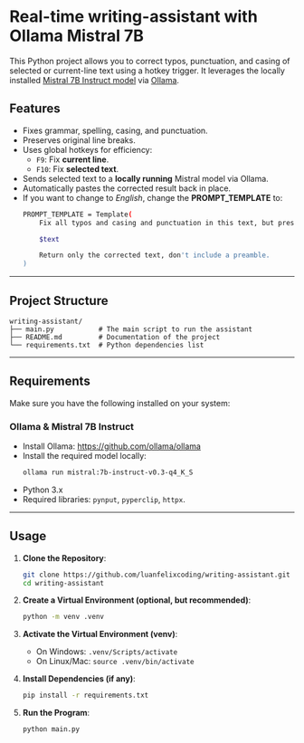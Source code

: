 # Real-time writing-assistant with Ollama Mistral 7B

This Python project allows you to correct typos, punctuation, and casing of selected or current-line text using a hotkey trigger. It leverages the locally installed [Mistral 7B Instruct model](https://ollama.com/library/mistral:7b-instruct-v0.3-q4_K_S) via [Ollama](https://github.com/ollama/ollama).

## Features

- Fixes grammar, spelling, casing, and punctuation.
- Preserves original line breaks.
- Uses global hotkeys for efficiency:
  - `F9`: Fix **current line**.
  - `F10`: Fix **selected text**.
- Sends selected text to a **locally running** Mistral model via Ollama.
- Automatically pastes the corrected result back in place.
- If you want to change to *English*, change the **PROMPT_TEMPLATE** to:
    ```bash
    PROMPT_TEMPLATE = Template(
        Fix all typos and casing and punctuation in this text, but preserve all new line characters:
    
        $text
    
        Return only the corrected text, don't include a preamble.
    )
---

## Project Structure
```
writing-assistant/
├── main.py           # The main script to run the assistant
├── README.md         # Documentation of the project
└── requirements.txt  # Python dependencies list

```

---

## Requirements

Make sure you have the following installed on your system:

### Ollama & Mistral 7B Instruct
  - Install Ollama: https://github.com/ollama/ollama
  - Install the required model locally:
    ```bash
    ollama run mistral:7b-instruct-v0.3-q4_K_S
- Python 3.x
- Required libraries: `pynput`, `pyperclip`, `httpx`. 
  

---

## Usage

1. **Clone the Repository**:
    ```bash
    git clone https://github.com/luanfelixcoding/writing-assistant.git
    cd writing-assistant
    
2. **Create a Virtual Environment (optional, but recommended)**:
    ```bash
    python -m venv .venv

3. **Activate the Virtual Environment (venv)**:
    - On Windows: `.venv/Scripts/activate`
    - On Linux/Mac: `source .venv/bin/activate`

4. **Install Dependencies (if any)**:
    ```bash
    pip install -r requirements.txt

5. **Run the Program**:
    ```bash
    python main.py